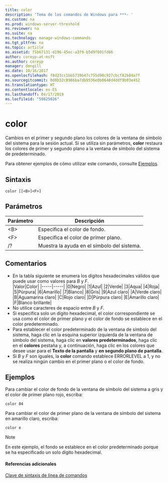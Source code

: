 ```yaml
---
title: color
description: 'Tema de los comandos de Windows para ***- '
ms.custom: na
ms.prod: windows-server-threshold
ms.reviewer: na
ms.suite: na
ms.technology: manage-windows-commands
ms.tgt_pltfrm: na
ms.topic: article
ms.assetid: f5b67131-d196-45ec-a3f9-b5d9f091fd86
author: coreyp-at-msft
ms.author: coreyp
manager: dongill
ms.date: 10/16/2017
ms.openlocfilehash: f8d23cc1bb5739b47c755d90c927cbcf82b8da7f
ms.sourcegitcommit: 0d0b32c8986ba7db9536e0b8648d4ddf9b03e452
ms.translationtype: HT
ms.contentlocale: es-ES
ms.lasthandoff: 04/17/2019
ms.locfileid: "59825026"
---
```

# <a name="color"></a>color



Cambios en el primer y segundo plano los colores de la ventana de símbolo del sistema para la sesión actual. Si se utiliza sin parámetros, **color** restaura los colores de primer y segundo plano a la ventana de símbolo del sistema de predeterminado.

Para obtener ejemplos de cómo utilizar este comando, consulte [Ejemplos](#BKMK_examples).

## <a name="syntax"></a>Sintaxis

```
color [[<B>]<F>]
```

## <a name="parameters"></a>Parámetros

|Parámetro|Descripción|
|---------|-----------|
|\<B>|Especifica el color de fondo.|
|\<F>|Especifica el color de primer plano.|
|/?|Muestra la ayuda en el símbolo del sistema.|

## <a name="remarks"></a>Comentarios

-   En la tabla siguiente se enumera los dígitos hexadecimales válidos que puede usar como valores para *B* y *F*.   
    |Valor|Color|
    |-----|-----|
    |0|Negro|
    |1|Azul|
    |2|Verde|
    |3|Aqua|
    |4|Roja|
    |5|Púrpura|
    |6|Amarillo|
    |7|Blanco|
    |8|Gris|
    |9|Azul claro|
    |A|Verde claro|
    |B|Aguamarina claro|
    |C|Rojo claro|
    |D|Púrpura claro|
    |E|Amarillo claro|
    |F|Blanco brillante|
-   No utilice caracteres de espacio entre *B* y *F*.
-   Si especifica solo un dígito hexadecimal, el color correspondiente se usa como el color de primer plano y el color de fondo se establece en el color predeterminado.
-   Para establecer el color predeterminado de la ventana de símbolo del sistema, haga clic en la esquina superior izquierda de la ventana de símbolo del sistema, haga clic en **valores predeterminados**, haga clic en el **colores** pestaña y, a continuación, haga clic en los colores que desee usar para el  **Texto de la pantalla** y **en segundo plano de pantalla**.
-   Si *B* y *F* son iguales, la **color** comando establece ERRORLEVEL a 1, y no se realiza ningún cambio en el primer plano o el color de fondo.

## <a name="BKMK_examples"></a>Ejemplos

Para cambiar el color de fondo de la ventana de símbolo del sistema a gris y el color de primer plano rojo, escriba:
```
color 84
```
Para cambiar el color de primer plano de la ventana de símbolo del sistema en amarillo claro, escriba:
```
color e
```

> [!NOTE]
> En este ejemplo, el fondo se establece en el color predeterminado porque se ha especificado un solo dígito hexadecimal.

#### <a name="additional-references"></a>Referencias adicionales

[Clave de sintaxis de línea de comandos](command-line-syntax-key.md)